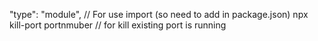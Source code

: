   "type": "module",   // For use import (so need to add in package.json)
  npx kill-port portnmuber // for kill existing port is running